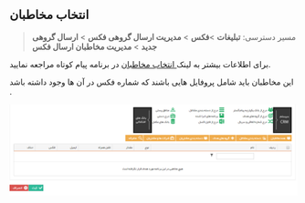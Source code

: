 ﻿## انتخاب مخاطبان

> مسیر دسترسی:  **تبلیغات** >**فکس** > **مدیریت ارسال گروهی فکس** > **ارسال گروهی جدید** > **مدیریت مخاطبان ارسال فکس** 

برای اطلاعات بیشتر به لینک[ انتخاب مخاطبان](https://github.com/1stco/PayamGostarDocs/blob/master/help%202.5.4/Marketing/moshtarak-abzar/gam%20se/select-Audience.md) در برنامه پیام کوتاه مراجعه نمایید.



این مخاطبان باید شامل پروفایل هایی باشند که شماره فکس در آن ها وجود داشته باشد .


![](advertising-sendinggroupfax-thirdstep.png)
